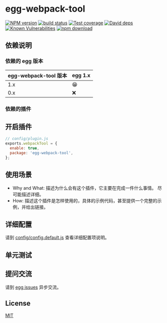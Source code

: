 # egg-webpack-tool

[![NPM version][npm-image]][npm-url]
[![build status][travis-image]][travis-url]
[![Test coverage][codecov-image]][codecov-url]
[![David deps][david-image]][david-url]
[![Known Vulnerabilities][snyk-image]][snyk-url]
[![npm download][download-image]][download-url]

[npm-image]: https://img.shields.io/npm/v/egg-webpack-tool.svg?style=flat-square
[npm-url]: https://npmjs.org/package/egg-webpack-tool
[travis-image]: https://img.shields.io/travis/eggjs/egg-webpack-tool.svg?style=flat-square
[travis-url]: https://travis-ci.org/eggjs/egg-webpack-tool
[codecov-image]: https://img.shields.io/codecov/c/github/eggjs/egg-webpack-tool.svg?style=flat-square
[codecov-url]: https://codecov.io/github/eggjs/egg-webpack-tool?branch=master
[david-image]: https://img.shields.io/david/eggjs/egg-webpack-tool.svg?style=flat-square
[david-url]: https://david-dm.org/eggjs/egg-webpack-tool
[snyk-image]: https://snyk.io/test/npm/egg-webpack-tool/badge.svg?style=flat-square
[snyk-url]: https://snyk.io/test/npm/egg-webpack-tool
[download-image]: https://img.shields.io/npm/dm/egg-webpack-tool.svg?style=flat-square
[download-url]: https://npmjs.org/package/egg-webpack-tool

<!--
Description here.
-->

## 依赖说明

### 依赖的 egg 版本

egg-webpack-tool 版本 | egg 1.x
--- | ---
1.x | 😁
0.x | ❌

### 依赖的插件
<!--

如果有依赖其它插件，请在这里特别说明。如

- security
- multipart

-->

## 开启插件

```js
// config/plugin.js
exports.webpackTool = {
  enable: true,
  package: 'egg-webpack-tool',
};
```

## 使用场景

- Why and What: 描述为什么会有这个插件，它主要在完成一件什么事情。
尽可能描述详细。
- How: 描述这个插件是怎样使用的，具体的示例代码，甚至提供一个完整的示例，并给出链接。

## 详细配置

请到 [config/config.default.js](config/config.default.js) 查看详细配置项说明。

## 单元测试

<!-- 描述如何在单元测试中使用此插件，例如 schedule 如何触发。无则省略。-->

## 提问交流

请到 [egg issues](https://github.com/eggjs/egg/issues) 异步交流。

## License

[MIT](LICENSE)
